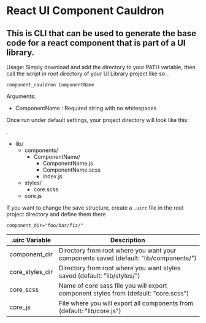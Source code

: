 # React UI Component Cauldron

## This is CLI that can be used to generate the base code for a react component that is part of a UI library. 

Usage: Simply download and add the directory to your PATH variable, then call the script in root directory of your UI Library project like so...

```shell
component_cauldron ComponentName
```
Arguments:
* ComponentName : Required string with no whitespaces

Once run under default settings, your project directory will look like this: 

.
* lib/
  * components/
    * ComponentName/
      * ComponentName.js
      * ComponentName.scss
      * index.js
  * styles/
    * core.scss
  * core.js


If you want to change the save structure, create a `.uirc` file in the root project directory and define them there

```shell
component_dir="foo/bar/fiz/"
```
.uirc Variable | Description
-------------- | -------------
component_dir  | Directory from root where you want your components saved (default: "lib/components/")
core_styles_dir | Directory from root where you want styles saved (default: "lib/styles/")
core_scss | Name of core sass file you will export component styles from (default: "core.scss")
core_js | File where you will export all components from (default: "lib/core.js")
